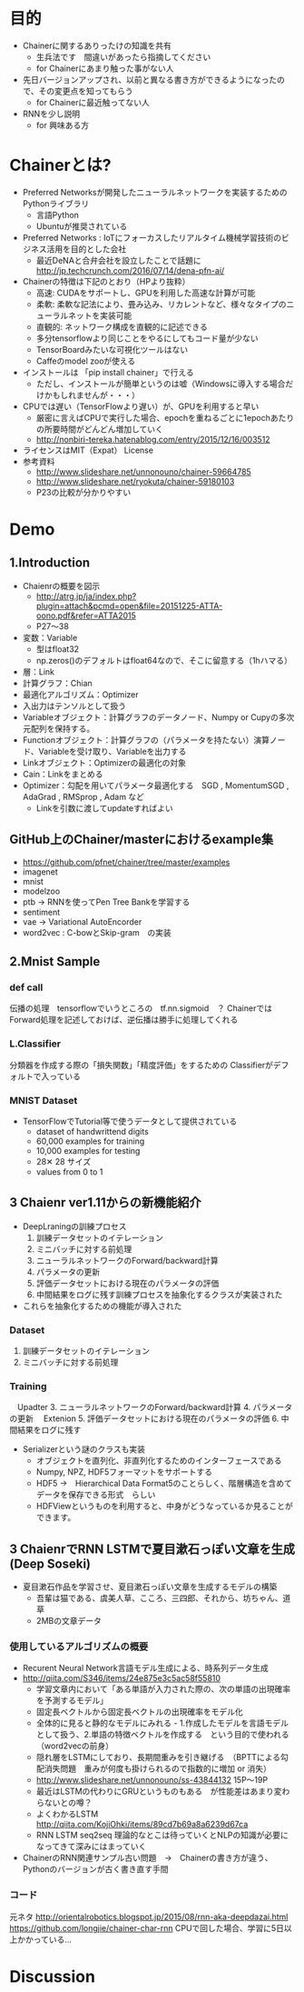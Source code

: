 # 目的
- Chainerに関するありったけの知識を共有
  - 生兵法です　間違いがあったら指摘してください
  - for Chainerにあまり触った事がない人
- 先日バージョンアップされ、以前と異なる書き方ができるようになったので、その変更点を知ってもらう
  - for Chainerに最近触ってない人
- RNNを少し説明
  - for 興味ある方

# Chainerとは?
- Preferred Networksが開発したニューラルネットワークを実装するためのPythonライブラリ
  - 言語Python
  - Ubuntuが推奨されている
- Preferred Networks : IoTにフォーカスしたリアルタイム機械学習技術のビジネス活用を目的とした会社
  - 最近DeNAと合弁会社を設立したことで話題に　http://jp.techcrunch.com/2016/07/14/dena-pfn-ai/
- Chainerの特徴は下記のとおり（HPより抜粋）
  - 高速: CUDAをサポートし、GPUを利用した高速な計算が可能
  - 柔軟: 柔軟な記法により、畳み込み、リカレントなど、様々なタイプのニューラルネットを実装可能
  - 直観的: ネットワーク構成を直観的に記述できる
  - 多分tensorflowより同じことをやるにしてもコード量が少ない
  - TensorBoardみたいな可視化ツールはない
  - Caffeのmodel zooが使える
- インストールは 「pip install chainer」で行える
  - ただし、インストールが簡単というのは嘘（Windowsに導入する場合だけかもしれませんが・・・）
- CPUでは遅い（TensorFlowより遅い）が、GPUを利用すると早い
  - 厳密に言えばCPUで実行した場合、epochを重ねるごとに1epochあたりの所要時間がどんどん増加していく
  - http://nonbiri-tereka.hatenablog.com/entry/2015/12/16/003512
- ライセンスはMIT（Expat） License
- 参考資料
  - http://www.slideshare.net/unnonouno/chainer-59664785
  - http://www.slideshare.net/ryokuta/chainer-59180103
  - P23の比較が分かりやすい

# Demo
## 1.Introduction
- Chaienrの概要を図示
  - http://atrg.jp/ja/index.php?plugin=attach&pcmd=open&file=20151225-ATTA-oono.pdf&refer=ATTA2015
  - P27～38
- 変数：Variable
  - 型はfloat32
  - np.zeros()のデフォルトはfloat64なので、そこに留意する（1hハマる）
- 層：Link
- 計算グラフ：Chian
- 最適化アルゴリズム：Optimizer
- 入出力はテンソルとして扱う
- Variableオブジェクト：計算グラフのデータノード、Numpy or Cupyの多次元配列を保持する。
- Functionオブジェクト：計算グラフの（パラメータを持たない）演算ノード、Variableを受け取り、Variableを出力する
- Linkオブジェクト：Optimizerの最適化の対象
- Cain：Linkをまとめる
- Optimizer：勾配を用いてパラメータ最適化する　SGD , MomentumSGD , AdaGrad , RMSprop , Adam など
  - Linkを引数に渡してupdateすればよい

## GitHub上のChainer/masterにおけるexample集
- https://github.com/pfnet/chainer/tree/master/examples
- imagenet
- mnist
- modelzoo
- ptb → RNNを使ってPen Tree Bankを学習する
- sentiment
- vae → Variational AutoEncorder
- word2vec : C-bowとSkip-gram　の実装 

## 2.Mnist Sample
### def __call__ 
伝播の処理　tensorflowでいうところの　tf.nn.sigmoid　？
ChainerではForward処理を記述しておけば、逆伝播は勝手に処理してくれる

### L.Classifier
分類器を作成する際の「損失関数」「精度評価」をするための
Classifierがデフォルトで入っている

### MNIST Dataset
- TensorFlowでTutorial等で使うデータとして提供されている
  - dataset of handwrittend digits
  - 60,000 examples for training
  - 10,000 examples for testing
  - 28✕ 28 サイズ
  - values from 0 to 1

## 3 Chaienr ver1.11からの新機能紹介
- DeepLraningの訓練プロセス
  1. 訓練データセットのイテレーション
  2. ミニバッチに対する前処理
  3. ニューラルネットワークのForward/backward計算
  4. パラメータの更新
  5. 評価データセットにおける現在のパラメータの評価
  6. 中間結果をログに残す訓練プロセスを抽象化するクラスが実装された 
- これらを抽象化するための機能が導入された

### Dataset
1. 訓練データセットのイテレーション
2. ミニバッチに対する前処理

### Training
　Upadter
3. ニューラルネットワークのForward/backward計算
4. パラメータの更新
　Extenion
5. 評価データセットにおける現在のパラメータの評価
6. 中間結果をログに残す

- Serializerという謎のクラスも実装
  - オブジェクトを直列化、非直列化するためのインターフェースである
  - Numpy, NPZ, HDF5フォーマットをサポートする 
  - HDF5 →　Hierarchical Data Format5のことらしく、階層構造を含めてデータを保存できる形式　らしい
  - HDFViewというものを利用すると、中身がどうなっているか見ることができます。


## 3 ChaienrでRNN LSTMで夏目漱石っぽい文章を生成(Deep Soseki)
- 夏目漱石作品を学習させ、夏目漱石っぽい文章を生成するモデルの構築
  - 吾輩は猫である、虞美人草、こころ、三四郎、それから、坊ちゃん、道草
  - 2MBの文章データ　　　

### 使用しているアルゴリズムの概要
- Recurent Neural Network言語モデル生成による、時系列データ生成
- http://qiita.com/S346/items/24e875e3c5ac58f55810
  - 学習文章内において「ある単語が入力された際の、次の単語の出現確率を予測するモデル」　
  - 固定長ベクトルから固定長ベクトルの出現確率をモデル化
  - 全体的に見ると静的なモデルにみれる  - 1.作成したモデルを言語モデルとして扱う、2.単語の特徴ベクトルを作成する　という目的で使われる（word2vecの前身）
  - 隠れ層をLSTMにしており、長期間重みを引き継げる　（BPTTによる勾配消失問題　重みが何度も掛けられるので指数的に増加 or 消失）
  - http://www.slideshare.net/unnonouno/ss-43844132 15P～19P
  - 最近はLSTMの代わりにGRUというものもある　が性能差はあまり変わらないとの噂？
  - よくわかるLSTM http://qiita.com/KojiOhki/items/89cd7b69a8a6239d67ca
  - RNN LSTM seq2seq 理論的なとこは待っていくとNLPの知識が必要になってきて深みにはまっていく
- ChainerのRNN関連サンプル古い問題　→　Chainerの書き方が違う、Pythonのバージョンが古く書き直す手間

### コード
元ネタ
http://orientalrobotics.blogspot.jp/2015/08/rnn-aka-deepdazai.html
https://github.com/longjie/chainer-char-rnn
CPUで回した場合、学習に5日以上かかっている...


# Discussion



